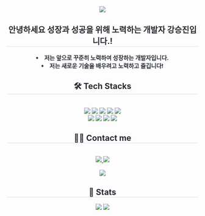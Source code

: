 <div align= "center">
    <img src="https://capsule-render.vercel.app/api?type=waving&color=gradient&height=180&text=hi%20there!%20i'm%20seungjin!&animation=scaleIn&fontColor=ffffff&fontSize=50" />
    </div>
    <div align= "center"> 
    <h2 style="border-bottom: 1px solid #d8dee4; color: #282d33;"> 안녕하세요 성장과 성공을 위해 노력하는 개발자 강승진입니다.! </h2>  
    <div style="font-weight: 700; font-size: 15px; text-align: center; color: #282d33;"> <li> 저는 앞으로 꾸준히 노력하여 성장하는 개발자입니다.</li><li> 저는 새로운 기술을 배우려고 노력하고 즐깁니다! </div> 
    </div>
    <div align= "center">
    <h2 style="border-bottom: 1px solid #d8dee4; color: #282d33;"> 🛠️ Tech Stacks </h2> <br> 
    <div style="margin: 0 auto; text-align: center;" align= "center"> <img src="https://img.shields.io/badge/Python-3776AB?style=for-the-badge&logo=Python&logoColor=white">
          <img src="https://img.shields.io/badge/MySQL-4479A1?style=for-the-badge&logo=MySQL&logoColor=white">
          <img src="https://img.shields.io/badge/MongoDB-47A248?style=for-the-badge&logo=MongoDB&logoColor=white">
          <img src="https://img.shields.io/badge/Amazon AWS-232F3E?style=for-the-badge&logo=Amazon AWS&logoColor=white">
          <img src="https://img.shields.io/badge/Amazon S3-569A31?style=for-the-badge&logo=Amazon S3&logoColor=white">
          <br/><img src="https://img.shields.io/badge/Docker-2496ED?style=for-the-badge&logo=Docker&logoColor=white">
          <img src="https://img.shields.io/badge/Linux-FCC624?style=for-the-badge&logo=Linux&logoColor=white">
          <img src="https://img.shields.io/badge/Git-F05032?style=for-the-badge&logo=Git&logoColor=white">
          <img src="https://img.shields.io/badge/Github-181717?style=for-the-badge&logo=Github&logoColor=white">
          </div>
    </div>
    <div align= "center">
    <h2 style="border-bottom: 1px solid #d8dee4; color: #282d33;"> 🧑‍💻 Contact me </h2> <br> 
    <div align= "center"> <a href=https://info7829.tistory.com/manage/> <img src="https://img.shields.io/badge/Tistory-000000?style=for-the-badge&logo=Tistory&logoColor=white&link=https://info7829.tistory.com/manage/"> </a>
         <a href=mailto:jchsekfr5@gmail.com> <img src="https://img.shields.io/badge/Gmail-EA4335?style=for-the-badge&logo=Gmail&logoColor=white&link=mailto:jchsekfr5@gmail.com"> </a>
          </div>  <br> 
    <div align= "center"> <a href="https://hits.seeyoufarm.com"> <img src="https://hits.seeyoufarm.com/api/count/incr/badge.svg?url=https%3A%2F%2Fgithub.com%2FGseungjin2%2F&count_bg=%23000000&title_bg=%23000000&icon=github.svg&icon_color=%23FFFFFF&title=GitHub&edge_flat=false"/></a>
       </div> 
    </div>
    <div align= "center"> 
    <h2 style="border-bottom: 1px solid #d8dee4; color: #282d33;"> 🏅 Stats </h2> <div align= "center"> <img src="https://github-readme-stats.vercel.app/api?username=Gseungjin2&bg_color=60,f4b8f2,bdeff5&title_color=000000&text_color=000000"
         /> <img src="https://github-readme-stats.vercel.app/api/top-langs/?username=Gseungjin2&layout=compact&bg_color=60,f4b8f2,bdeff5&title_color=000000&text_color=000000"
           /> </div> 
    </div>
    
